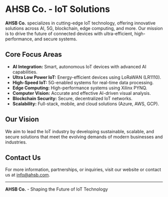 # AHSB Co. - IoT Solutions

**AHSB Co.** specializes in cutting-edge IoT technology, offering innovative solutions across AI, 5G, blockchain, edge computing, and more. Our mission is to drive the future of connected devices with ultra-efficient, high-performance, and secure systems.

## Core Focus Areas

- **AI Integration:** Smart, autonomous IoT devices with advanced AI capabilities.
- **Ultra Low Power IoT:** Energy-efficient devices using LoRaWAN (LR1110).
- **High-Speed IoT:** 5G-enabled systems for real-time data processing.
- **Edge Computing:** High-performance systems using Xilinx PYNQ.
- **Computer Vision:** Accurate and effective AI-driven visual analysis.
- **Blockchain Security:** Secure, decentralized IoT networks.
- **Scalability:** Full-stack, mobile, and cloud solutions (Azure, AWS, GCP).

## Our Vision

We aim to lead the IoT industry by developing sustainable, scalable, and secure solutions that meet the evolving demands of modern businesses and industries.

## Contact Us

For more information, partnerships, or inquiries, visit our website or contact us at info@ahsb.com.

---

**AHSB Co.** - Shaping the Future of IoT Technology
